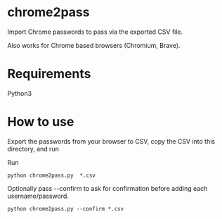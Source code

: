 # chrome2pass

Import Chrome passwords to pass via the exported CSV file.

Also works for Chrome based browsers (Chromium, Brave).

# Requirements

Python3

# How to use

Export the passwords from your browser to CSV, copy the CSV into this directory, and run

Run 

```python chrome2pass.py  *.csv```

Optionally pass --confirm to ask for confirmation before adding each username/password.

```python chrome2pass.py --confirm *.csv```



